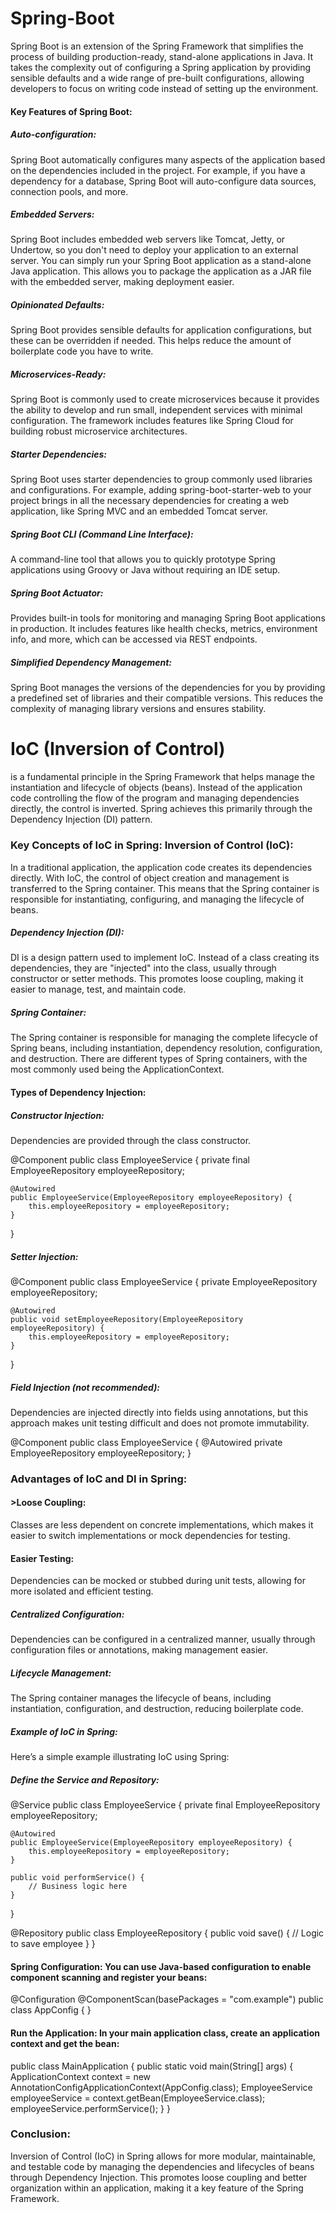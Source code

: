 # Spring-Boot
Spring Boot is an extension of the Spring Framework that simplifies the process of building production-ready, stand-alone applications in Java. It takes the complexity out of configuring a Spring application by providing sensible defaults and a wide range of pre-built configurations, allowing developers to focus on writing code instead of setting up the environment.
<h4>
Key Features of Spring Boot:
</h4>
<h5>
Auto-configuration:
</h5>

Spring Boot automatically configures many aspects of the application based on the dependencies included in the project. For example, if you have a dependency for a database, Spring Boot will auto-configure data sources, connection pools, and more.

<h5>Embedded Servers:</h5>

Spring Boot includes embedded web servers like Tomcat, Jetty, or Undertow, so you don't need to deploy your application to an external server. You can simply run your Spring Boot application as a stand-alone Java application.
This allows you to package the application as a JAR file with the embedded server, making deployment easier.
<h5>Opinionated Defaults:</h5>

Spring Boot provides sensible defaults for application configurations, but these can be overridden if needed. This helps reduce the amount of boilerplate code you have to write.
<h5>Microservices-Ready:</h5>

Spring Boot is commonly used to create microservices because it provides the ability to develop and run small, independent services with minimal configuration. The framework includes features like Spring Cloud for building robust microservice architectures.
<h5>Starter Dependencies:</h5>

Spring Boot uses starter dependencies to group commonly used libraries and configurations. For example, adding spring-boot-starter-web to your project brings in all the necessary dependencies for creating a web application, like Spring MVC and an embedded Tomcat server.
<h5>Spring Boot CLI (Command Line Interface):</h5>

A command-line tool that allows you to quickly prototype Spring applications using Groovy or Java without requiring an IDE setup.
<h5>Spring Boot Actuator:</h5>

Provides built-in tools for monitoring and managing Spring Boot applications in production. It includes features like health checks, metrics, environment info, and more, which can be accessed via REST endpoints.
<h5>Simplified Dependency Management:</h5>

Spring Boot manages the versions of the dependencies for you by providing a predefined set of libraries and their compatible versions. This reduces the complexity of managing library versions and ensures stability.
<h1>
IoC (Inversion of Control)</h1> is a fundamental principle in the Spring Framework that helps manage the instantiation and lifecycle of objects (beans). Instead of the application code controlling the flow of the program and managing dependencies directly, the control is inverted. Spring achieves this primarily through the Dependency Injection (DI) pattern.
<h3>
Key Concepts of IoC in Spring:
Inversion of Control (IoC):</h3>

In a traditional application, the application code creates its dependencies directly. With IoC, the control of object creation and management is transferred to the Spring container.
This means that the Spring container is responsible for instantiating, configuring, and managing the lifecycle of beans.
<h5>Dependency Injection (DI):</h5>

DI is a design pattern used to implement IoC. Instead of a class creating its dependencies, they are "injected" into the class, usually through constructor or setter methods.
This promotes loose coupling, making it easier to manage, test, and maintain code.
<h5>Spring Container:</h5>

The Spring container is responsible for managing the complete lifecycle of Spring beans, including instantiation, dependency resolution, configuration, and destruction.
There are different types of Spring containers, with the most commonly used being the ApplicationContext.
<h4>Types of Dependency Injection:</h4>
<h5>Constructor Injection:</h5>

Dependencies are provided through the class constructor.

@Component
public class EmployeeService {
    private final EmployeeRepository employeeRepository;

    @Autowired
    public EmployeeService(EmployeeRepository employeeRepository) {
        this.employeeRepository = employeeRepository;
    }
}
<h5>Setter Injection:</h5>


@Component
public class EmployeeService {
    private EmployeeRepository employeeRepository;

    @Autowired
    public void setEmployeeRepository(EmployeeRepository employeeRepository) {
        this.employeeRepository = employeeRepository;
    }
}
<h5>Field Injection (not recommended):</h5>

Dependencies are injected directly into fields using annotations, but this approach makes unit testing difficult and does not promote immutability.

@Component
public class EmployeeService {
    @Autowired
    private EmployeeRepository employeeRepository;
}

<h3>Advantages of IoC and DI in Spring:</h3>
<h4>>Loose Coupling:</h4>

Classes are less dependent on concrete implementations, which makes it easier to switch implementations or mock dependencies for testing.
<h4>Easier Testing:</h4>

Dependencies can be mocked or stubbed during unit tests, allowing for more isolated and efficient testing.
<h5>Centralized Configuration:</h5>

Dependencies can be configured in a centralized manner, usually through configuration files or annotations, making management easier.
<h5>Lifecycle Management:</h5>

The Spring container manages the lifecycle of beans, including instantiation, configuration, and destruction, reducing boilerplate code.
<h5>Example of IoC in Spring:</h5>
Here’s a simple example illustrating IoC using Spring:

<h5>Define the Service and Repository:</h5>


@Service
public class EmployeeService {
    private final EmployeeRepository employeeRepository;

    @Autowired
    public EmployeeService(EmployeeRepository employeeRepository) {
        this.employeeRepository = employeeRepository;
    }

    public void performService() {
        // Business logic here
    }
}

@Repository
public class EmployeeRepository {
    public void save() {
        // Logic to save employee
    }
}

<h4>Spring Configuration: You can use Java-based configuration to enable component scanning and register your beans:</h4>


@Configuration
@ComponentScan(basePackages = "com.example")
public class AppConfig {
}
<h4>Run the Application: In your main application class, create an application context and get the bean:</h4>


public class MainApplication {
    public static void main(String[] args) {
        ApplicationContext context = new AnnotationConfigApplicationContext(AppConfig.class);
        EmployeeService employeeService = context.getBean(EmployeeService.class);
        employeeService.performService();
    }
}
<h3>
Conclusion:
</h3>
Inversion of Control (IoC) in Spring allows for more modular, maintainable, and testable code by managing the dependencies and lifecycles of beans through Dependency Injection. This promotes loose coupling and better organization within an application, making it a key feature of the Spring Framework.
